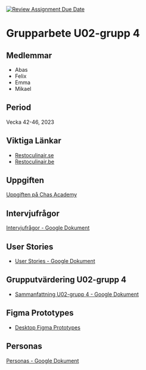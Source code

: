 [![Review Assignment Due Date](https://classroom.github.com/assets/deadline-readme-button-24ddc0f5d75046c5622901739e7c5dd533143b0c8e959d652212380cedb1ea36.svg)](https://classroom.github.com/a/P-3MvOyk)


# Grupparbete U02-grupp 4

## Medlemmar
- Abas
- Felix
- Emma
- Mikael

## Period
Vecka 42-46, 2023

## Viktiga Länkar

- [Restoculinair.se](https://restoculinair.se)
- [Restoculinair.be](https://restoculinair.be/?languagechoose=fr)

## Uppgiften
[Uppgiften på Chas Academy](https://chasacademy.instructure.com/courses/287/assignments/1126)

## Intervjufrågor
[Intervjufrågor - Google Dokument](https://docs.google.com/document/d/18McfOnZ-miR_SWfe92m8BW8fqFru4JIE0wiK4dYzF_o/edit)

## User Stories
- [User Stories - Google Dokument](https://docs.google.com/document/d/13-fH6lN3_21wmmC50KrTdQVGImCV4Xe2Qps6D10NgjY/edit)

## Grupputvärdering U02-grupp 4
- [Sammanfattning U02-grupp 4 - Google Dokument](https://docs.google.com/document/d/1RjjG3YPCyclqTgt25SDta1casZk4tfzHY32unPhrAjA/edit#heading=h.ndazz1w42tw7)

## Figma Prototypes
- [Desktop Figma Prototypes](https://www.figma.com/file/8YIxVcipRLtQuVwg8PoeCt/desktop?type=design&node-id=0-1&mode=design&t=LiucsXqjzdy05q9h-0)

## Personas
[Personas - Google Dokument](https://docs.google.com/document/d/1kCfKS4wcYt029g9VVKB8KW145c6FK5vIsqCzifKUGK0/edit)
